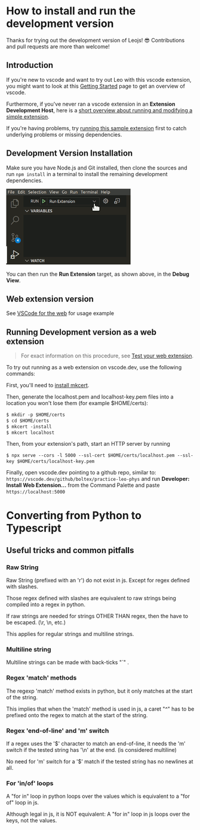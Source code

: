 # How to install and run the development version

Thanks for trying out the development version of Leojs! :sunglasses: Contributions and pull requests are more than welcome!

## Introduction

If you're new to vscode and want to try out Leo with this vscode extension, you might want to look at this [Getting Started](https://code.visualstudio.com/docs#vscode-in-action) page to get an overview of vscode.

Furthermore, if you've never ran a vscode extension in an **Extension Development Host**, here is a [short overview about running and modifying a simple extension](https://code.visualstudio.com/api/get-started/your-first-extension).

If you're having problems, try [running this sample extension](https://github.com/Microsoft/vscode-extension-samples/tree/master/helloworld-sample#running-the-sample) first to catch underlying problems or missing dependencies.

## Development Version Installation

Make sure you have Node.js and Git installed, then clone the sources and run `npm install` in a terminal to install the remaining development dependencies.

![run extension](https://raw.githubusercontent.com/boltex/leojs/master/resources/run-extension.png)

You can then run the **Run Extension** target, as shown above, in the **Debug View**.

## Web extension version

See [VSCode for the web](https://code.visualstudio.com/docs/editor/vscode-web#_opening-a-project) for usage example

## Running Development version as a web extension

> For exact information on this procedure, see [Test your web extension](https://code.visualstudio.com/api/extension-guides/web-extensions#test-your-web-extension-in-vscode.dev).

To try out running as a web extension on vscode.dev, use the following commands:

First, you'll need to [install mkcert](https://github.com/FiloSottile/mkcert#installation).

Then, generate the localhost.pem and localhost-key.pem files into a location you won't lose them (for example $HOME/certs):

```
$ mkdir -p $HOME/certs
$ cd $HOME/certs
$ mkcert -install
$ mkcert localhost
```

Then, from your extension's path, start an HTTP server by running

```
$ npx serve --cors -l 5000 --ssl-cert $HOME/certs/localhost.pem --ssl-key $HOME/certs/localhost-key.pem
```

Finally, open vscode.dev pointing to a github repo, similar to: `https://vscode.dev/github/boltex/practice-leo-phys` and run **Developer: Install Web Extension...** from the Command Palette and paste `https://localhost:5000`

# Converting from Python to Typescript

## Useful tricks and common pitfalls

### Raw String

Raw String (prefixed with an 'r') do not exist in js. Except for regex defined with slashes.

Those regex defined with slashes are equivalent to raw strings being compiled into a regex in python.

If raw strings are needed for strings OTHER THAN regex, then the have to be escaped. (\\r, \\n, etc.)

This applies for regular strings and multiline strings.

### Multiline string

Multiline strings can be made with back-ticks "`" .

### Regex 'match' methods

The regexp 'match' method exists in python, but it only matches at the start of the string.

This implies that when the 'match' method is used in js, a caret "^" has to be prefixed onto the regex to match at the start of the string.

### Regex 'end-of-line' and 'm' switch

If a regex uses the '\$' character to match an end-of-line, it needs the 'm' switch if the tested string has '\n' at the end. (is considered multiline)

No need for 'm' switch for a '\$' match if the tested string has no newlines at all.

### For 'in/of' loops

A "for in" loop in python loops over the values which is equivalent to a "for of" loop in js.

Although legal in js, it is NOT equivalent: A "for in" loop in js loops over the keys, not the values.
